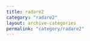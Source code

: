 ```yaml
---
title: radare2
category: "radare2"
layout: archive-categories
permalink: "category/radare2"
---
```

